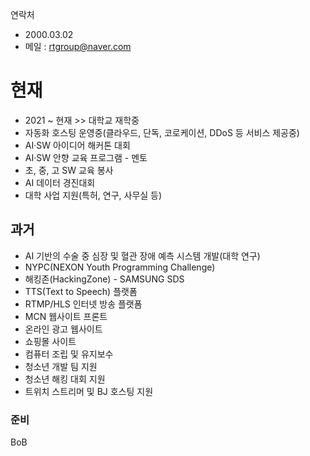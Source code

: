 연락처
- 2000.03.02
- 메일 : rtgroup@naver.com
# 현재
- 2021 ~ 현재 >> 대학교 재학중
- 자동화 호스팅 운영중(클라우드, 단독, 코로케이션, DDoS 등 서비스 제공중)
- AI·SW 아이디어 해커톤 대회
- AI·SW 안향 교육 프로그램 - 멘토
- 초, 중, 고 SW 교육 봉사
- AI 데이터 경진대회
- 대학 사업 지원(특허, 연구, 사무실 등)
## 과거
- AI 기반의 수술 중 심장 및 혈관 장애 예측 시스템 개발(대학 연구)
- NYPC(NEXON Youth Programming Challenge)
- 해킹존(HackingZone) - SAMSUNG SDS
- TTS(Text to Speech) 플랫폼
- RTMP/HLS 인터넷 방송 플랫폼
- MCN 웹사이트 프론트
- 온라인 광고 웹사이트
- 쇼핑몰 사이트
- 컴퓨터 조립 및 유지보수
- 청소년 개발 팀 지원
- 청소년 해킹 대회 지원
- 트위치 스트리머 및 BJ 호스팅 지원
### 준비
BoB
